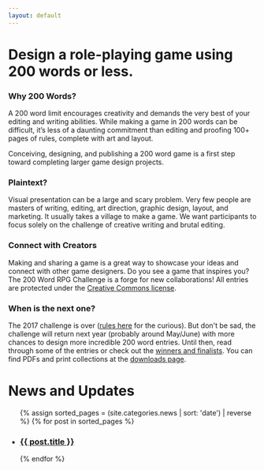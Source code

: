 ```yaml
---
layout: default
---
```

# Design a role-playing game using 200 words or less.

### Why 200 Words?

A 200 word limit encourages creativity and demands the very best of your editing and writing abilities. While making a game in 200 words can be difficult, it’s less of a daunting commitment than editing and proofing 100+ pages of rules, complete with art and layout.

Conceiving, designing, and publishing a 200 word game is a first step toward completing larger game design projects.

### Plaintext?

Visual presentation can be a large and scary problem. Very few people are masters of writing, editing, art direction, graphic design, layout, and marketing. It usually takes a village to make a game. We want participants to focus solely on the challenge of creative writing and brutal editing.

### Connect with Creators

Making and sharing a game is a great way to showcase your ideas and connect with other game designers. Do you see a game that inspires you? The 200 Word RPG Challenge is a forge for new collaborations! All entries are protected under the [Creative Commons license]({{site.baseurl}}/licensing).

### When is the next one?

The 2017 challenge is over ([rules here](https://github.com/200WordRPG/200wordrpg.github.io/blob/eb1707f46f7ad28fdd75c0df9664c90707823a70/index.md) for the curious). But don't be sad, the challenge will return next year (probably around May/June) with more chances to design more incredible 200 word entries. Until then, read through some of the entries or check out the [winners and finalists]({{site.baseurl}}/winners). You can find PDFs and print collections at the [downloads page]({{site.baseurl}}/downloads).

# News and Updates

<ul>
{% assign sorted_pages = (site.categories.news | sort: 'date') | reverse %}
  {% for post in sorted_pages %}
      <li><h3><strong><a href="{{ post.url }}">
        {{ post.title }}
      </a></strong></h3></li>
  {% endfor %}
</ul>

